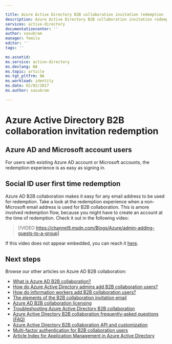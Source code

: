 ```yaml
---

title: Azure Active Directory B2B collaboration invitation redemption | Microsoft Docs
description: Azure Active Directory B2B collaboration invitation redemption experience
services: active-directory
documentationcenter: ''
author: sasubram
manager: femila
editor: ''
tags: ''

ms.assetid:
ms.service: active-directory
ms.devlang: NA
ms.topic: article
ms.tgt_pltfrm: NA
ms.workload: identity
ms.date: 02/02/2017
ms.author: sasubram

---
```



# Azure Active Directory B2B collaboration invitation redemption

## Azure AD and Microsoft account users
For users with existing Azure AD account or Microsoft accounts, the redemption experience is as easy as signing in.

## Social ID user first time redemption
Azure AD B2B collaboration makes it easy for any email address to be used for redemption. Take a look at the redemption experience when a non-Microsoft email address is used for B2B collaboration. This is amore involved redemption flow, because you might have to create an account at the time of redemption. Check it out in the following video:

  >[!VIDEO https://channel9.msdn.com/Blogs/Azure/admin-adding-guests-to-a-group]

If this video does not appear embedded, you can reach it [here](https://channel9.msdn.com/Blogs/Azure/admin-adding-guests-to-a-group).

## Next steps

Browse our other articles on Azure AD B2B collaboration:

* [What is Azure AD B2B collaboration?](active-directory-b2b-what-is-azure-ad-b2b.md)
* [How do Azure Active Directory admins add B2B collaboration users?](active-directory-b2b-admin-add-users.md)
* [How do information workers add B2B collaboration users?](active-directory-b2b-how-it-works.md)
* [The elements of the B2B collaboration invitation email](active-directory-b2b-invitation-email.md)
* [Azure AD B2B collaboration licensing](active-directory-b2b-licensing.md)
* [Troubleshooting Azure Active Directory B2B collaboration](active-directory-b2b-troubleshooting.md)
* [Azure Active Directory B2B collaboration frequently-asked questions (FAQ)](active-directory-b2b-faq.md)
* [Azure Active Directory B2B collaboration API and customization](active-directory-b2b-api.md)
* [Multi-factor authentication for B2B collaboration users](active-directory-b2b-mfa-instructions.md)
* [Article Index for Application Management in Azure Active Directory](active-directory-apps-index.md)
